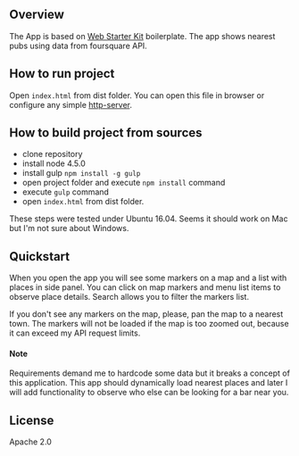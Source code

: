## Overview

The App is based on [Web Starter Kit](https://developers.google.com/web/starter-kit) boilerplate.
The app shows nearest pubs using data from foursquare API.

## How to run project
Open ``index.html`` from dist folder. You can open this file in browser or configure any simple [http-server](https://github.com/indexzero/http-server).

## How to build project from sources
* clone repository
* install node 4.5.0
* install gulp ``npm install -g gulp``
* open project folder and execute ``npm install`` command
* execute ``gulp`` command
* open ``index.html`` from dist folder.

These steps were tested under Ubuntu 16.04. Seems it should work on Mac but I'm not sure about Windows.

## Quickstart
When you open the app you will see some markers on a map and a list with places in side panel.
You can click on map markers and menu list items to observe place details.
Search allows you to filter the markers list.

If you don't see any markers on the map, please, pan the map to a nearest town. 
The markers will not be loaded if the map is too zoomed out, because it can exceed my API request limits.

#### Note
Requirements demand me to hardcode some data but it breaks a concept of this application. 
This app should dynamically load nearest places and later I will add functionality to observe who else can be looking for a bar near you.   

## License
Apache 2.0  
